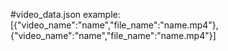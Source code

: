 #video_data.json 
example:
[{"video_name":"name","file_name":"name.mp4"},{"video_name":"name","file_name":"name.mp4"}]
